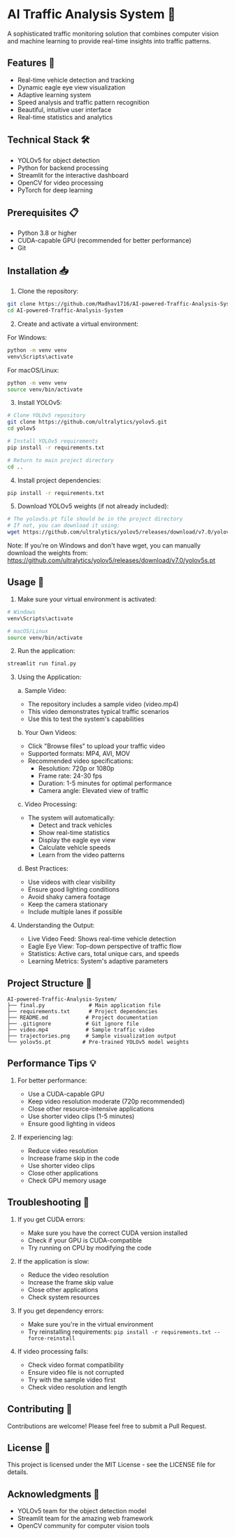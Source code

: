 # AI Traffic Analysis System 🚗

A sophisticated traffic monitoring solution that combines computer vision and machine learning to provide real-time insights into traffic patterns.

## Features 🌟

- Real-time vehicle detection and tracking
- Dynamic eagle eye view visualization
- Adaptive learning system
- Speed analysis and traffic pattern recognition
- Beautiful, intuitive user interface
- Real-time statistics and analytics

## Technical Stack 🛠️

- YOLOv5 for object detection
- Python for backend processing
- Streamlit for the interactive dashboard
- OpenCV for video processing
- PyTorch for deep learning

## Prerequisites 📋

- Python 3.8 or higher
- CUDA-capable GPU (recommended for better performance)
- Git

## Installation 📥

1. Clone the repository:
```bash
git clone https://github.com/Madhav1716/AI-powered-Traffic-Analysis-System.git
cd AI-powered-Traffic-Analysis-System
```

2. Create and activate a virtual environment:

For Windows:
```bash
python -m venv venv
venv\Scripts\activate
```

For macOS/Linux:
```bash
python -m venv venv
source venv/bin/activate
```

3. Install YOLOv5:
```bash
# Clone YOLOv5 repository
git clone https://github.com/ultralytics/yolov5.git
cd yolov5

# Install YOLOv5 requirements
pip install -r requirements.txt

# Return to main project directory
cd ..
```

4. Install project dependencies:
```bash
pip install -r requirements.txt
```

5. Download YOLOv5 weights (if not already included):
```bash
# The yolov5s.pt file should be in the project directory
# If not, you can download it using:
wget https://github.com/ultralytics/yolov5/releases/download/v7.0/yolov5s.pt
```

Note: If you're on Windows and don't have wget, you can manually download the weights from:
https://github.com/ultralytics/yolov5/releases/download/v7.0/yolov5s.pt

## Usage 🚀

1. Make sure your virtual environment is activated:
```bash
# Windows
venv\Scripts\activate

# macOS/Linux
source venv/bin/activate
```

2. Run the application:
```bash
streamlit run final.py
```

3. Using the Application:

   a. Sample Video:
   - The repository includes a sample video (video.mp4)
   - This video demonstrates typical traffic scenarios
   - Use this to test the system's capabilities

   b. Your Own Videos:
   - Click "Browse files" to upload your traffic video
   - Supported formats: MP4, AVI, MOV
   - Recommended video specifications:
     * Resolution: 720p or 1080p
     * Frame rate: 24-30 fps
     * Duration: 1-5 minutes for optimal performance
     * Camera angle: Elevated view of traffic

   c. Video Processing:
   - The system will automatically:
     * Detect and track vehicles
     * Show real-time statistics
     * Display the eagle eye view
     * Calculate vehicle speeds
     * Learn from the video patterns

   d. Best Practices:
   - Use videos with clear visibility
   - Ensure good lighting conditions
   - Avoid shaky camera footage
   - Keep the camera stationary
   - Include multiple lanes if possible

4. Understanding the Output:
   - Live Video Feed: Shows real-time vehicle detection
   - Eagle Eye View: Top-down perspective of traffic flow
   - Statistics: Active cars, total unique cars, and speeds
   - Learning Metrics: System's adaptive parameters

## Project Structure 📁

```
AI-powered-Traffic-Analysis-System/
├── final.py              # Main application file
├── requirements.txt      # Project dependencies
├── README.md            # Project documentation
├── .gitignore           # Git ignore file
├── video.mp4            # Sample traffic video
├── trajectories.png     # Sample visualization output
└── yolov5s.pt          # Pre-trained YOLOv5 model weights
```

## Performance Tips 💡

1. For better performance:
   - Use a CUDA-capable GPU
   - Keep video resolution moderate (720p recommended)
   - Close other resource-intensive applications
   - Use shorter video clips (1-5 minutes)
   - Ensure good lighting in videos

2. If experiencing lag:
   - Reduce video resolution
   - Increase frame skip in the code
   - Use shorter video clips
   - Close other applications
   - Check GPU memory usage

## Troubleshooting 🔧

1. If you get CUDA errors:
   - Make sure you have the correct CUDA version installed
   - Check if your GPU is CUDA-compatible
   - Try running on CPU by modifying the code

2. If the application is slow:
   - Reduce the video resolution
   - Increase the frame skip value
   - Close other applications
   - Check system resources

3. If you get dependency errors:
   - Make sure you're in the virtual environment
   - Try reinstalling requirements: `pip install -r requirements.txt --force-reinstall`

4. If video processing fails:
   - Check video format compatibility
   - Ensure video file is not corrupted
   - Try with the sample video first
   - Check video resolution and length

## Contributing 🤝

Contributions are welcome! Please feel free to submit a Pull Request.

## License 📄

This project is licensed under the MIT License - see the LICENSE file for details.

## Acknowledgments 🙏

- YOLOv5 team for the object detection model
- Streamlit team for the amazing web framework
- OpenCV community for computer vision tools 
